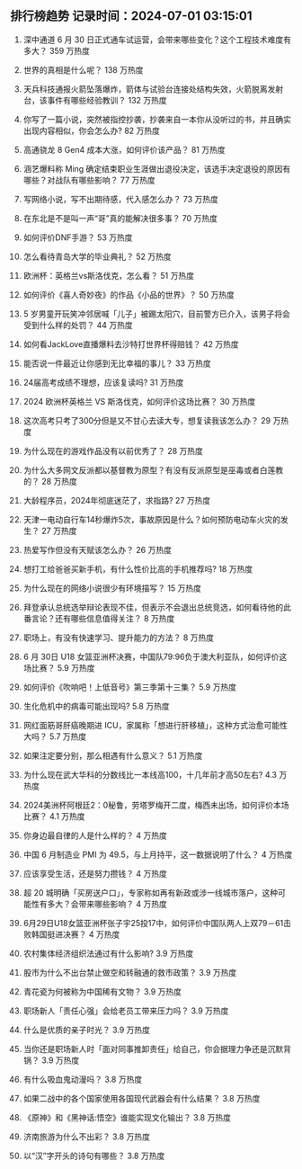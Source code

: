 
## 排行榜趋势 记录时间：2024-07-01 03:15:01
  
  1. 深中通道 6 月 30 日正式通车试运营，会带来哪些变化？这个工程技术难度有多大？ 359 万热度
    
  2. 世界的真相是什么呢？ 138 万热度
    
  3. 天兵科技通报火箭坠落爆炸，箭体与试验台连接处结构失效，火箭脱离发射台，该事件有哪些经验教训？ 132 万热度
    
  4. 你写了一篇小说，突然被指控抄袭，抄袭来自一本你从没听过的书，并且确实出现内容相似，你会怎么办? 82 万热度
    
  5. 高通骁龙 8 Gen4 成本大涨，如何评价该产品？ 81 万热度
    
  6. 涵艺爆料称 Ming 确定结束职业生涯做出退役决定，该选手决定退役的原因有哪些？对战队有哪些影响？ 77 万热度
    
  7. 写网络小说，写不出期待感，代入感怎么办？ 73 万热度
    
  8. 在东北是不是叫一声“哥”真的能解决很多事？ 70 万热度
    
  9. 如何评价DNF手游？ 53 万热度
    
  10. 怎么看待青岛大学的毕业典礼？ 52 万热度
    
  11. 欧洲杯：英格兰vs斯洛伐克，怎么看？ 51 万热度
    
  12. 如何评价《喜人奇妙夜》的作品《小品的世界》？ 50 万热度
    
  13. 5 岁男童开玩笑冲邻居喊「儿子」被踢太阳穴，目前警方已介入，该男子将会受到什么样的处罚？ 44 万热度
    
  14. 如何看JackLove直播爆料去沙特打世界杯得赔钱？ 42 万热度
    
  15. 能否说一件最近让你感到无比幸福的事儿？ 33 万热度
    
  16. 24届高考成绩不理想，应该复读吗? 31 万热度
    
  17. 2024 欧洲杯英格兰 VS 斯洛伐克，如何评价这场比赛？ 30 万热度
    
  18. 这次高考只考了300分但是又不甘心去读大专，想复读我该怎么办？ 29 万热度
    
  19. 为什么现在的游戏作品没有以前优秀了？ 28 万热度
    
  20. 为什么大多网文反派都以基督教为原型？有没有反派原型是巫毒或者白莲教的？ 28 万热度
    
  21. 大龄程序员，2024年彻底迷茫了，求指路? 27 万热度
    
  22. 天津一电动自行车14秒爆炸5次，事故原因是什么？如何预防电动车火灾的发生？ 27 万热度
    
  23. 热爱写作但没有天赋该怎么办？ 26 万热度
    
  24. 想打工给爸爸买新手机，有什么性价比高的手机推荐吗? 18 万热度
    
  25. 为什么现在的网络小说很少有环境描写？ 15 万热度
    
  26. 拜登承认总统选举辩论表现不佳，但表示不会退出总统竞选，如何看待他的此番言论？还有哪些信息值得关注？ 8 万热度
    
  27. 职场上，有没有快速学习、提升能力的方法？ 8 万热度
    
  28. 6 月 30日 U18 女篮亚洲杯决赛，中国队79:96负于澳大利亚队，如何评价这场比赛？ 5.9 万热度
    
  29. 如何评价《吹响吧！上低音号》第三季第十三集？ 5.9 万热度
    
  30. 生化危机中的病毒可能出现吗? 5.8 万热度
    
  31. 网红面筋哥肝癌晚期进 ICU，家属称「想进行肝移植」，这种方式治愈可能性大吗？ 5.7 万热度
    
  32. 如果注定要分别，那么相遇有什么意义？ 5.1 万热度
    
  33. 为什么现在武大华科的分数线比一本线高100，十几年前才高50左右? 4.3 万热度
    
  34. 2024美洲杯阿根廷2：0秘鲁，劳塔罗梅开二度，梅西未出场，如何评价本场比赛？ 4.1 万热度
    
  35. 你身边最自律的人是什么样的？ 4 万热度
    
  36. 中国 6 月制造业 PMI 为 49.5，与上月持平，这一数据说明了什么？ 4 万热度
    
  37. 应该享受生活，还是努力攒钱？ 4 万热度
    
  38. 超 20 城明确「买房送户口」，专家称如再有新政或涉一线城市落户，这种可能性有多大？会带来哪些影响？ 4 万热度
    
  39. 6月29日U18女篮亚洲杯张子宇25投17中，如何评价中国队两人上双79－61击败韩国挺进决赛？ 4 万热度
    
  40. 农村集体经济组织法通过有什么影响? 3.9 万热度
    
  41. 股市为什么不出台禁止做空和转融通的救市政策？ 3.9 万热度
    
  42. 青花瓷为何被称为中国稀有文物？ 3.9 万热度
    
  43. 职场新人「责任心强」会给老员工带来压力吗？ 3.9 万热度
    
  44. 什么是优质的亲子时光？ 3.9 万热度
    
  45. 当你还是职场新人时「面对同事推卸责任」给自己，你会据理力争还是沉默背锅？ 3.9 万热度
    
  46. 有什么吸血鬼动漫吗？ 3.8 万热度
    
  47. 如果二战中的各个国家使用各国现代武器会有什么结果？ 3.8 万热度
    
  48. 《原神》和《黑神话:悟空》谁能实现文化输出？ 3.8 万热度
    
  49. 济南旅游为什么不出彩？ 3.8 万热度
    
  50. 以“汉”字开头的诗句有哪些？ 3.8 万热度
    